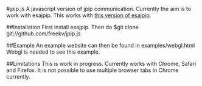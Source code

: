 #jpip.js
A javascript version of jpip communication. Currently the aim is to work with esajpip.
This works with [this version of esajpip](https://code.launchpad.net/~swhv/swhv/esajpip-current-swhv).

##Installation
First install esajpip. 
Then do 
    $git clone git://github.com/freekv/jpip.js

##Example
An example website can then be found in
examples/webgl.html
Webgl is needed to see this example.

##Limitations
This is work in progress.
Currently works with Chrome, Safari and Firefox.
It is not possible to use multiple browser tabs in Chrome currently.

